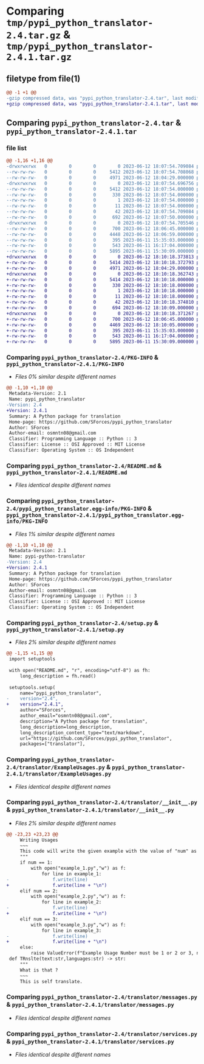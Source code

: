 # Comparing `tmp/pypi_python_translator-2.4.tar.gz` & `tmp/pypi_python_translator-2.4.1.tar.gz`

## filetype from file(1)

```diff
@@ -1 +1 @@
-gzip compressed data, was "pypi_python_translator-2.4.tar", last modified: Mon Jun 12 18:07:54 2023, max compression
+gzip compressed data, was "pypi_python_translator-2.4.1.tar", last modified: Mon Jun 12 18:10:18 2023, max compression
```

## Comparing `pypi_python_translator-2.4.tar` & `pypi_python_translator-2.4.1.tar`

### file list

```diff
@@ -1,16 +1,16 @@
-drwxrwxrwx   0        0        0        0 2023-06-12 18:07:54.709084 pypi_python_translator-2.4/
--rw-rw-rw-   0        0        0     5412 2023-06-12 18:07:54.708068 pypi_python_translator-2.4/PKG-INFO
--rw-rw-rw-   0        0        0     4971 2023-06-12 18:04:29.000000 pypi_python_translator-2.4/README.md
-drwxrwxrwx   0        0        0        0 2023-06-12 18:07:54.696756 pypi_python_translator-2.4/pypi_python_translator.egg-info/
--rw-rw-rw-   0        0        0     5412 2023-06-12 18:07:54.000000 pypi_python_translator-2.4/pypi_python_translator.egg-info/PKG-INFO
--rw-rw-rw-   0        0        0      330 2023-06-12 18:07:54.000000 pypi_python_translator-2.4/pypi_python_translator.egg-info/SOURCES.txt
--rw-rw-rw-   0        0        0        1 2023-06-12 18:07:54.000000 pypi_python_translator-2.4/pypi_python_translator.egg-info/dependency_links.txt
--rw-rw-rw-   0        0        0       11 2023-06-12 18:07:54.000000 pypi_python_translator-2.4/pypi_python_translator.egg-info/top_level.txt
--rw-rw-rw-   0        0        0       42 2023-06-12 18:07:54.709084 pypi_python_translator-2.4/setup.cfg
--rw-rw-rw-   0        0        0      692 2023-06-12 18:07:50.000000 pypi_python_translator-2.4/setup.py
-drwxrwxrwx   0        0        0        0 2023-06-12 18:07:54.705546 pypi_python_translator-2.4/translator/
--rw-rw-rw-   0        0        0      700 2023-06-12 18:06:45.000000 pypi_python_translator-2.4/translator/ExampleUsages.py
--rw-rw-rw-   0        0        0     4448 2023-06-12 18:06:59.000000 pypi_python_translator-2.4/translator/__init__.py
--rw-rw-rw-   0        0        0      395 2023-06-11 15:35:03.000000 pypi_python_translator-2.4/translator/languageExamples.py
--rw-rw-rw-   0        0        0      543 2023-06-11 16:17:04.000000 pypi_python_translator-2.4/translator/messages.py
--rw-rw-rw-   0        0        0     5895 2023-06-11 15:30:09.000000 pypi_python_translator-2.4/translator/services.py
+drwxrwxrwx   0        0        0        0 2023-06-12 18:10:18.373813 pypi_python_translator-2.4.1/
+-rw-rw-rw-   0        0        0     5414 2023-06-12 18:10:18.372793 pypi_python_translator-2.4.1/PKG-INFO
+-rw-rw-rw-   0        0        0     4971 2023-06-12 18:04:29.000000 pypi_python_translator-2.4.1/README.md
+drwxrwxrwx   0        0        0        0 2023-06-12 18:10:18.362743 pypi_python_translator-2.4.1/pypi_python_translator.egg-info/
+-rw-rw-rw-   0        0        0     5414 2023-06-12 18:10:18.000000 pypi_python_translator-2.4.1/pypi_python_translator.egg-info/PKG-INFO
+-rw-rw-rw-   0        0        0      330 2023-06-12 18:10:18.000000 pypi_python_translator-2.4.1/pypi_python_translator.egg-info/SOURCES.txt
+-rw-rw-rw-   0        0        0        1 2023-06-12 18:10:18.000000 pypi_python_translator-2.4.1/pypi_python_translator.egg-info/dependency_links.txt
+-rw-rw-rw-   0        0        0       11 2023-06-12 18:10:18.000000 pypi_python_translator-2.4.1/pypi_python_translator.egg-info/top_level.txt
+-rw-rw-rw-   0        0        0       42 2023-06-12 18:10:18.374810 pypi_python_translator-2.4.1/setup.cfg
+-rw-rw-rw-   0        0        0      694 2023-06-12 18:10:09.000000 pypi_python_translator-2.4.1/setup.py
+drwxrwxrwx   0        0        0        0 2023-06-12 18:10:18.371267 pypi_python_translator-2.4.1/translator/
+-rw-rw-rw-   0        0        0      700 2023-06-12 18:06:45.000000 pypi_python_translator-2.4.1/translator/ExampleUsages.py
+-rw-rw-rw-   0        0        0     4469 2023-06-12 18:10:05.000000 pypi_python_translator-2.4.1/translator/__init__.py
+-rw-rw-rw-   0        0        0      395 2023-06-11 15:35:03.000000 pypi_python_translator-2.4.1/translator/languageExamples.py
+-rw-rw-rw-   0        0        0      543 2023-06-11 16:17:04.000000 pypi_python_translator-2.4.1/translator/messages.py
+-rw-rw-rw-   0        0        0     5895 2023-06-11 15:30:09.000000 pypi_python_translator-2.4.1/translator/services.py
```

### Comparing `pypi_python_translator-2.4/PKG-INFO` & `pypi_python_translator-2.4.1/PKG-INFO`

 * *Files 0% similar despite different names*

```diff
@@ -1,10 +1,10 @@
 Metadata-Version: 2.1
 Name: pypi_python_translator
-Version: 2.4
+Version: 2.4.1
 Summary: A Python package for translation
 Home-page: https://github.com/SForces/pypi_python_translator
 Author: SForces
 Author-email: osmntn08@gmail.com
 Classifier: Programming Language :: Python :: 3
 Classifier: License :: OSI Approved :: MIT License
 Classifier: Operating System :: OS Independent
```

### Comparing `pypi_python_translator-2.4/README.md` & `pypi_python_translator-2.4.1/README.md`

 * *Files identical despite different names*

### Comparing `pypi_python_translator-2.4/pypi_python_translator.egg-info/PKG-INFO` & `pypi_python_translator-2.4.1/pypi_python_translator.egg-info/PKG-INFO`

 * *Files 1% similar despite different names*

```diff
@@ -1,10 +1,10 @@
 Metadata-Version: 2.1
 Name: pypi-python-translator
-Version: 2.4
+Version: 2.4.1
 Summary: A Python package for translation
 Home-page: https://github.com/SForces/pypi_python_translator
 Author: SForces
 Author-email: osmntn08@gmail.com
 Classifier: Programming Language :: Python :: 3
 Classifier: License :: OSI Approved :: MIT License
 Classifier: Operating System :: OS Independent
```

### Comparing `pypi_python_translator-2.4/setup.py` & `pypi_python_translator-2.4.1/setup.py`

 * *Files 2% similar despite different names*

```diff
@@ -1,15 +1,15 @@
 import setuptools
 
 with open("README.md", "r", encoding="utf-8") as fh:
     long_description = fh.read()
 
 setuptools.setup(
     name="pypi_python_translator",
-    version="2.4",
+    version="2.4.1",
     author="SForces",
     author_email="osmntn08@gmail.com",
     description="A Python package for translation",
     long_description=long_description,
     long_description_content_type="text/markdown",
     url="https://github.com/SForces/pypi_python_translator",
     packages=["translator"],
```

### Comparing `pypi_python_translator-2.4/translator/ExampleUsages.py` & `pypi_python_translator-2.4.1/translator/ExampleUsages.py`

 * *Files identical despite different names*

### Comparing `pypi_python_translator-2.4/translator/__init__.py` & `pypi_python_translator-2.4.1/translator/__init__.py`

 * *Files 2% similar despite different names*

```diff
@@ -23,23 +23,23 @@
     Writing Usages
     ~~~
     This code will write the given example with the value of "num" as file "example_num.py".
     """
     if num == 1:
         with open("example_1.py","w") as f:
             for line in example_1:
-                f.write(line)
+                f.write(line + "\n")
     elif num == 2:
         with open("example_2.py","w") as f:
             for line in example_2:
-                f.write(line)
+                f.write(line + "\n")
     elif num == 3:
         with open("example_3.py","w") as f:
             for line in example_3:
-                f.write(line)
+                f.write(line + "\n")
     else:
         raise ValueError(f"Example Usage Number must be 1 or 2 or 3, not '{num}'")
 def TRnslte(text:str,languages:str) -> str:
     """
     What is that ?
     ~~~
     This is self translate.
```

### Comparing `pypi_python_translator-2.4/translator/messages.py` & `pypi_python_translator-2.4.1/translator/messages.py`

 * *Files identical despite different names*

### Comparing `pypi_python_translator-2.4/translator/services.py` & `pypi_python_translator-2.4.1/translator/services.py`

 * *Files identical despite different names*


